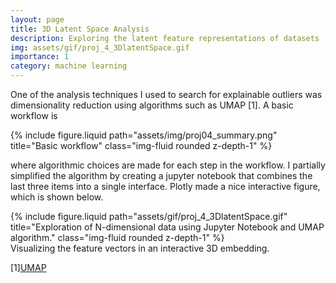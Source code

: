 ```yaml
---
layout: page
title: 3D Latent Space Analysis
description: Exploring the latent feature representations of datasets
img: assets/gif/proj_4_3DlatentSpace.gif
importance: 1
category: machine learning
---
```


One of the analysis techniques I used to search for explainable outliers was dimensionality reduction using algorithms such as UMAP [1]. A basic workflow is

<div class="row">
    {% include figure.liquid path="assets/img/proj04_summary.png" title="Basic workflow" class="img-fluid rounded z-depth-1" %}
</div>

where algorithmic choices are made for each step in the workflow.  I partially simplified the algorithm by creating a jupyter notebook that combines the last three items into a single interface.  Plotly made a nice interactive figure, which is shown below.

<div class="row">
    <div class="col-sm mt-3 mt-md-0">
        {% include figure.liquid path="assets/gif/proj_4_3DlatentSpace.gif" title="Exploration of N-dimensional data using Jupyter Notebook and UMAP algorithm." class="img-fluid rounded z-depth-1" %}
    </div>
</div>
<div class="caption">
    Visualizing the feature vectors in an interactive 3D embedding.
</div>



[1]<a href="">UMAP</a>